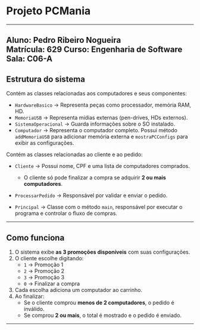 # Projeto PCMania
---
**Aluno:** Pedro Ribeiro Nogueira  
**Matrícula:** 629
**Curso:** Engenharia de Software
**Sala:** C06-A
---

## Estrutura do sistema
 
Contém as classes relacionadas aos computadores e seus componentes:  
- `HardwareBasico` → Representa peças como processador, memória RAM, HD.  
- `MemoriaUSB` → Representa mídias externas (pen-drives, HDs externos).  
- `SistemaOperacional` → Guarda informações sobre o SO instalado.  
- `Computador` → Representa o computador completo. Possui método `addMemoriaUSB` para adicionar memória externa e `mostraPCConfigs` para exibir as configurações.  

Contém as classes relacionadas ao cliente e ao pedido:  
- `Cliente` → Possui nome, CPF e uma lista de computadores comprados.  
  - O cliente só pode finalizar a compra se adquirir **2 ou mais computadores**.  
- `ProcessarPedido` → Responsável por validar e enviar o pedido.  

- `Principal` → Classe com o método `main`, responsável por executar o programa e controlar o fluxo de compras.  

---

## Como funciona

1. O sistema exibe **as 3 promoções disponíveis** com suas configurações.  
2. O cliente escolhe digitando:  
   - `1` → Promoção 1  
   - `2` → Promoção 2  
   - `3` → Promoção 3  
   - `0` → Finalizar a compra  
3. Cada escolha adiciona um computador ao carrinho.  
4. Ao finalizar:  
   - Se o cliente comprou **menos de 2 computadores**, o pedido é inválido.  
   - Se comprou **2 ou mais**, o total é mostrado e o pedido é enviado.  

---
